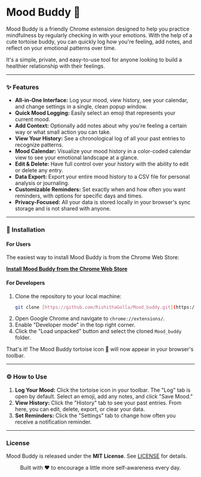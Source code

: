 # Mood Buddy 🐢

Mood Buddy is a friendly Chrome extension designed to help you practice mindfulness by regularly checking in with your emotions. With the help of a cute tortoise buddy, you can quickly log how you're feeling, add notes, and reflect on your emotional patterns over time.

It's a simple, private, and easy-to-use tool for anyone looking to build a healthier relationship with their feelings.

---

### ✨ Features

* **All-in-One Interface:** Log your mood, view history, see your calendar, and change settings in a single, clean popup window.
* **Quick Mood Logging:** Easily select an emoji that represents your current mood.
* **Add Context:** Optionally add notes about why you're feeling a certain way or what small action you can take.
* **View Your History:** See a chronological log of all your past entries to recognize patterns.
* **Mood Calendar:** Visualize your mood history in a color-coded calendar view to see your emotional landscape at a glance.
* **Edit & Delete:** Have full control over your history with the ability to edit or delete any entry.
* **Data Export:** Export your entire mood history to a CSV file for personal analysis or journaling.
* **Customizable Reminders:** Set exactly when and how often you want reminders, with options for specific days and times.
* **Privacy-Focused:** All your data is stored locally in your browser's sync storage and is not shared with anyone.

---

### 🚀 Installation

#### For Users
The easiest way to install Mood Buddy is from the Chrome Web Store:

**[Install Mood Buddy from the Chrome Web Store](https://chromewebstore.google.com/detail/ibkbopjdfagecjkgndllphcbgpniapck?utm_source=item-share-cb)**

#### For Developers
1.  Clone the repository to your local machine:
    ```bash
    git clone [https://github.com/RishithaGolla/Mood_buddy.git](https://github.com/RishithaGolla/Mood_buddy.git)
    ```
2.  Open Google Chrome and navigate to `chrome://extensions/`.
3.  Enable "Developer mode" in the top right corner.
4.  Click the "Load unpacked" button and select the cloned `Mood_buddy` folder.

That's it! The Mood Buddy tortoise icon 🐢 will now appear in your browser's toolbar.

---

### ⚙️ How to Use

1.  **Log Your Mood:** Click the tortoise icon in your toolbar. The "Log" tab is open by default. Select an emoji, add any notes, and click "Save Mood."
2.  **View History:** Click the "History" tab to see your past entries. From here, you can edit, delete, export, or clear your data.
3.  **Set Reminders:** Click the "Settings" tab to change how often you receive a notification reminder.

---

### License

Mood Buddy is released under the **MIT License**. See [LICENSE](./LICENSE) for details.

<p align="center">
Built with ❤️ to encourage a little more self-awareness every day.
</p>

